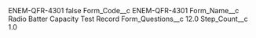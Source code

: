 <?xml version="1.0" encoding="UTF-8"?>
<CustomMetadata xmlns="http://soap.sforce.com/2006/04/metadata" xmlns:xsi="http://www.w3.org/2001/XMLSchema-instance" xmlns:xsd="http://www.w3.org/2001/XMLSchema">
    <label>ENEM-QFR-4301</label>
    <protected>false</protected>
    <values>
        <field>Form_Code__c</field>
        <value xsi:type="xsd:string">ENEM-QFR-4301</value>
    </values>
    <values>
        <field>Form_Name__c</field>
        <value xsi:type="xsd:string">Radio Batter Capacity Test Record</value>
    </values>
    <values>
        <field>Form_Questions__c</field>
        <value xsi:type="xsd:double">12.0</value>
    </values>
    <values>
        <field>Step_Count__c</field>
        <value xsi:type="xsd:double">1.0</value>
    </values>
</CustomMetadata>
